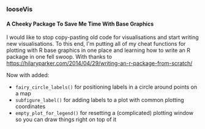 ### looseVis

#### A Cheeky Package To Save Me Time With Base Graphics

I would like to stop copy-pasting old code for visualisations and start writing 
new visualisations. To this end, I'm putting all of my cheat functions for plotting 
with R base graphics in one place and learning how to write an R package in one fell 
swoop. With thanks to <https://hilaryparker.com/2014/04/29/writing-an-r-package-from-scratch/>

Now with added:

- `fairy_circle_labels()` for positioning labels in a circle around points on a map
- `subfigure_label()` for adding labels to a plot with common plotting coordinates
- `empty_plot_for_legend()` for resetting a (complicated) plotting window so you can draw things right on top of it